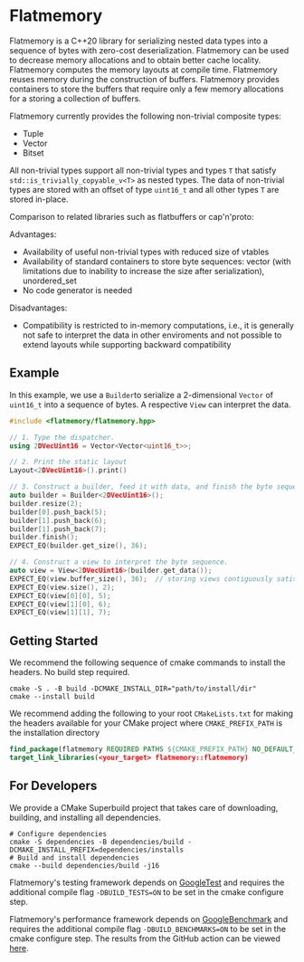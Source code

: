 # Flatmemory

Flatmemory is a C++20 library for serializing nested data types into a sequence of bytes with zero-cost deserialization. Flatmemory can be used to decrease memory allocations and to obtain better cache locality. Flatmemory computes the memory layouts at compile time. Flatmemory reuses memory during the construction of buffers. Flatmemory provides containers to store the buffers that require only a few memory allocations for a storing a collection of buffers.

Flatmemory currently provides the following non-trivial composite types:

- Tuple
- Vector
- Bitset

All non-trivial types support all non-trivial types and types `T` that satisfy `std::is_trivially_copyable_v<T>` as nested types. The data of non-trivial types are stored with an offset of type `uint16_t` and all other types `T` are stored in-place.

Comparison to related libraries such as flatbuffers or cap'n'proto:

Advantages:
  - Availability of useful non-trivial types with reduced size of vtables
  - Availability of standard containers to store byte sequences: vector (with limitations due to inability to increase the size after serialization), unordered_set
  - No code generator is needed

Disadvantages:
  - Compatibility is restricted to in-memory computations, i.e., it is generally not safe to interpret the data in other enviroments and not possible to extend layouts while supporting backward compatibility


## Example

In this example, we use a `Builder`to serialize a 2-dimensional `Vector` of `uint16_t` into a sequence of bytes. A respective `View` can interpret the data.

```cpp
#include <flatmemory/flatmemory.hpp>

// 1. Type the dispatcher.
using 2DVecUint16 = Vector<Vector<uint16_t>>;

// 2. Print the static layout
Layout<2DVecUint16>().print()

// 3. Construct a builder, feed it with data, and finish the byte sequence.
auto builder = Builder<2DVecUint16>();
builder.resize(2);
builder[0].push_back(5);
builder[1].push_back(6);
builder[1].push_back(7);
builder.finish();
EXPECT_EQ(builder.get_size(), 36);

// 4. Construct a view to interpret the byte sequence.
auto view = View<2DVecUint16>(builder.get_data());
EXPECT_EQ(view.buffer_size(), 36);  // storing views contiguously satisfies alignment requirements
EXPECT_EQ(view.size(), 2);
EXPECT_EQ(view[0][0], 5);
EXPECT_EQ(view[1][0], 6);
EXPECT_EQ(view[1][1], 7);
```


## Getting Started

We recommend the following sequence of cmake commands to install the headers. No build step required.

```console
cmake -S . -B build -DCMAKE_INSTALL_DIR="path/to/install/dir"
cmake --install build
```

We recommend adding the following to your root `CMakeLists.txt` for making the headers available for your CMake project where `CMAKE_PREFIX_PATH` is the installation directory

```cmake
find_package(flatmemory REQUIRED PATHS ${CMAKE_PREFIX_PATH} NO_DEFAULT_PATH)
target_link_libraries(<your_target> flatmemory::flatmemory)
```


## For Developers

We provide a CMake Superbuild project that takes care of downloading, building, and installing all dependencies.

```console
# Configure dependencies
cmake -S dependencies -B dependencies/build -DCMAKE_INSTALL_PREFIX=dependencies/installs
# Build and install dependencies
cmake --build dependencies/build -j16
```

Flatmemory's testing framework depends on [GoogleTest](https://github.com/google/googletest) and requires the additional compile flag `-DBUILD_TESTS=ON` to be set in the cmake configure step.

Flatmemory's performance framework depends on [GoogleBenchmark](https://github.com/google/benchmark) and requires the additional compile flag `-DBUILD_BENCHMARKS=ON` to be set in the cmake configure step. The results from the GitHub action can be viewed [here](https://drexlerd.github.io/flatmemory/dev/bench/).
